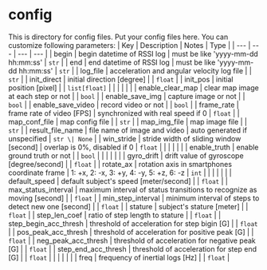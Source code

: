 # config

This is directory for config files.
Put your config files here.
You can customize following parameters:
| Key                   | Description                                                            | Notes                                    | Type          |
| ---                   | ---                                                                    | ---                                      | ---           |
| begin                 | begin datetime of RSSI log                                             | must be like 'yyyy-mm-dd hh:mm:ss'       | `str`         |
| end                   | end datetime of RSSI log                                               | must be like 'yyyy-mm-dd hh:mm:ss'       | `str`         |
| log_file              | acceleration and angular velocity log file                             |                                          | `str`         |
| init_direct           | initial direction [degree]                                             |                                          | `float`       |
| init_pos              | initial position [pixel]                                               |                                          | `list[float]` |
|                       |                                                                        |                                          |               |
| enable_clear_map      | clear map image at each step or not                                    |                                          | `bool`        |
| enable_save_img       | capture image or not                                                   |                                          | `bool`        |
| enable_save_video     | record video or not                                                    |                                          | `bool`        |
| frame_rate            | frame rate of video [FPS]                                              | synchronized with real speed if 0        | `float`       |
| map_conf_file         | map config file                                                        |                                          | `str`         |
| map_img_file          | map image file                                                         |                                          | `str`         |
| result_file_name      | file name of image and video                                           | auto generated if unspecified            | `str \| None` |
| win_stride            | stride width of sliding window [second]                                | overlap is 0%, disabled if 0             | `float`       |
|                       |                                                                        |                                          |               |
| enable_truth          | enable ground truth or not                                             |                                          | `bool`        |
|                       |                                                                        |                                          |               |
| gyro_drift            | drift value of gyroscope [degree/second]                               |                                          | `float`       |
| rotate_ax             | rotation axis in smartphones coordinate frame                          | 1: +x, 2: -x, 3: +y, 4: -y, 5: +z, 6: -z | `int`         |
|                       |                                                                        |                                          |               |
| default_speed         | default subject's speed [meter/second]                                 |                                          | `float`       |
| max_status_interval   | maximum interval of status transitions to recognize as moving [second] |                                          | `float`       |
| min_step_interval     | minimum interval of steps to detect new one [second]                   |                                          | `float`       |
| stature               | subject's stature [meter]                                              |                                          | `float`       |
| step_len_coef         | ratio of step length to stature                                        |                                          | `float`       |
| step_begin_acc_thresh | threshold of acceleration for step bigin [G]                           |                                          | `float`       |
| pos_peak_acc_thresh   | threshold of acceleration for positive peak [G]                        |                                          | `float`       |
| neg_peak_acc_thresh   | threshold of acceleration for negative peak [G]                        |                                          | `float`       |
| step_end_acc_thresh   | threshold of acceleration for step end [G]                             |                                          | `float`       |
|                       |                                                                        |                                          |               |
| freq                  | frequency of inertial logs [Hz]                                        |                                          | `float`       |
